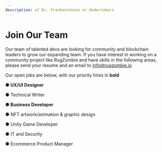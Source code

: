 ```yaml
---
description: of Dr. Frankensteins or Undertakers
---
```


# Join Our Team

Our team of talented devs are looking for community and blockchain leaders to grow our expanding team. If you have interest in working on a community project like RugZombie and have skills in the following areas, please send your resume and an email to [info@rugzombie.io](mailto:info@rugzombie.io)

Our open jobs are below, with our priority hires in **bold**

**●  UX/UI Designer**

●  Technical Writer

**●  Business Developer**

●  NFT artwork/animation & graphic design

●  Unity Game Developer&#x20;

●  IT and Security&#x20;

●  Ecommerce Product Manager











